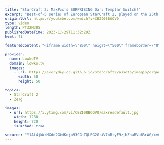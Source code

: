 ```yaml
---
title: "StarCraft 2: MaxPax's SURPRISING Dark Templar Switch!"
excerpt: "Best-of-5 series of European StarCraft 2, played on the 25th of December 2023. This series between MaxPax and HeroMarine is a Protoss versus Terran that is the finals of the ESL Open Cup 207 Europe. Support my work: https://patreon.com/lowkotv  Lowko merch: https://lowko.shop Tech setup: https://lowko.tv/setup"
originalUrl: https://youtube.com/watch?v=CEZI08BOOV0
type: video
length: PT32M30S
publishedDateTime: 2023-12-29T11:32:29Z
heat: 71

featuredContent: "<iframe width=\"800\" height=\"500\" frameborder=\"0\" src=\"https://www.youtube.com/embed/CEZI08BOOV0\" allow=\"accelerometer; autoplay; encrypted-media; gyroscope; picture-in-picture\" allowfullscreen></iframe>"

provider:
  name: LowkoTV
  domain: lowko.tv
  images:
    - url: https://everyday-cc.github.io/starcraft2/assets/images/organizations/lowko.tv-50x50.jpg
      width: 50
      height: 50

topics:
  - StarCraft 2
  - Zerg

images:
  - url: https://i.ytimg.com/vi/CEZI08BOOV0/maxresdefault.jpg
    width: 1280
    height: 720
    isCached: true

secured: "Y1At4jbWzMXdd2GQdKnjo93CGnZQLPG2GrAV7oRtyF9zjbZnaRVa6BrWG/xvCTiaX+YqBrwwCpwxWmEpvKTKqAvl3h1qgdDaz1A/7Umh2e1tUNFuOUBwshooTihm40mUsHZ59gaVIlVA62U+g098/LKLMer5kT+BrD+/ePMb2QP9b/i1jGkbM233mFESTbMBQ6YvofkPlAgBkoE6e/AOzkF1qlnltpt9mr3tSqX9OmqRRIx2qA7r7BoyPxhsbsxDd3OUCAaehSblKjiS7OXeBdpSTmVVIgPx3r0uv3V8r6RmjO1HriJdCxgWrulMkJzGyepYEGvDLmFqm0RXYEYTYQzANhXxqzKuexuOzinVvYoyo9X4e5OfPogB5II1iLvmWnq0eXR5k1JZPQwPPPsqoqhtpOv6FLL/m1743FFr4xY=;UaZlxsdW4pBv6e37QG7UbQ=="
---
```


